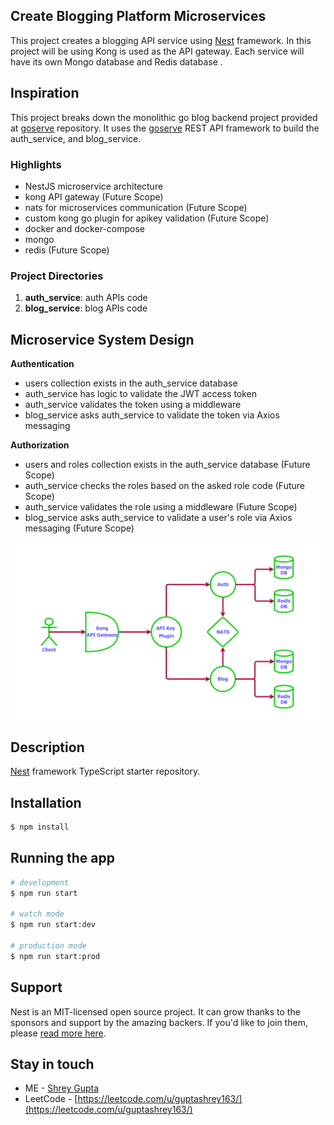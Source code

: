 ## Create Blogging Platform Microservices

This project creates a blogging API service using [Nest](https://github.com/nestjs/nest) framework. In this project will be using Kong is used as the API gateway. Each service will have its own Mongo database and Redis database .

## Inspiration

This project breaks down the monolithic go blog backend project provided at [goserve](https://github.com/unusualcodeorg/goserve) repository. It uses the [goserve](https://github.com/unusualcodeorg/goserve) REST API framework to build the auth_service, and blog_service.

### Highlights

- NestJS microservice architecture
- kong API gateway (Future Scope)
- nats for microservices communication (Future Scope)
- custom kong go plugin for apikey validation (Future Scope)
- docker and docker-compose
- mongo
- redis (Future Scope)

### Project Directories

1. **auth_service**: auth APIs code
2. **blog_service**: blog APIs code

## Microservice System Design

**Authentication**

- users collection exists in the auth_service database
- auth_service has logic to validate the JWT access token
- auth_service validates the token using a middleware
- blog_service asks auth_service to validate the token via Axios messaging

**Authorization**

- users and roles collection exists in the auth_service database (Future Scope)
- auth_service checks the roles based on the asked role code (Future Scope)
- auth_service validates the role using a middleware (Future Scope)
- blog_service asks auth_service to validate a user's role via Axios messaging (Future Scope)

![Alt text](image.png)

## Description

[Nest](https://github.com/nestjs/nest) framework TypeScript starter repository.

## Installation

```bash
$ npm install
```

## Running the app

```bash
# development
$ npm run start

# watch mode
$ npm run start:dev

# production mode
$ npm run start:prod
```

## Support

Nest is an MIT-licensed open source project. It can grow thanks to the sponsors and support by the amazing backers. If you'd like to join them, please [read more here](https://docs.nestjs.com/support).

## Stay in touch

- ME - [Shrey Gupta](https://www.linkedin.com/in/shrey-gupta-11a350196/)
- LeetCode - [https://leetcode.com/u/guptashrey163/](https://leetcode.com/u/guptashrey163/)
